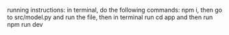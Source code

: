 running instructions: in terminal, do the following commands: npm i, then go to src/model.py and run the file, then in terminal run cd app and then run npm run dev

